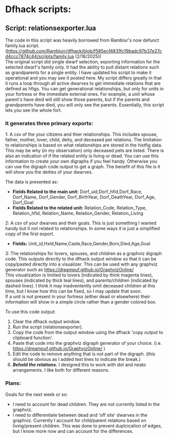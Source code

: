 # Dfhack scripts:
## Script: relationsexporter.lua
The code in this script was heavily borrowed from Ramblur's now defunct family.lua script.  
(https://github.com/Ramblurr/dfhack/blob/f585ecf4831fc19badc97b37e27cd4ccc7874c44/scripts/family.lua (2/18/2025))  
The original script did single dwarf selection, exporting information for the selected dwarf's family only. It had the ability to pull distant relations such as grandparents for a single entity. I have updated his script to make it operational and you may see it posted here. 
My script differs greatly in that it runs a loop through all active dwarves to get immediate relations that are defined as hfigs. You can get generational relationships, but only for units in your fortress or the immediate external ones. For example, a unit whose parent's have died will still show those parents, but if the parents and grandparents have died, you will only see the parents. Essentially, this script lets you see the whole fort.     

### It generates three primary exports:  

1: A csv of the your citizens and thier relationships. This includes spouse, father, mother, lover, child, deity, and deceased pet relations. The limitation to relationships is based on what relationships are stored in the histfig data. This may be why (in my observation) only deceased pets are listed. There is also an indication of if the related entity is living or dead. You can use this information to create your own digraphs if you feel handy. Otherwise you can use the digraph code output to get a graph. The benefit of this file is it will show you the deities of your dwarves.     

The data is presented as:  
- **Fields Related to the main unit:** Dorf_uid,Dorf_hfid,Dorf_Race, Dorf_Name, Dorf_Gender, Dorf_BirthYear, Dorf_DeathYear, Dorf_Age, Dorf_Goal 
- **Fields Related to the related unit:** Relation_Code, Relation_Type, Relation_hfid, Relation_Name, Relation_Gender, Relation_Living
  
2: A csv of your dwarves and their goals. This is just something I wanted handy but it not related to relationships. In some ways it is just a simplified copy of the first export.   
- **Fields:** Unit_id,HxId,Name,Caste,Race,Gender,Born,Died,Age,Goal
         
3: The relationships for lovers, spouses, and children as a graphviz digraph code. This outputs directly to the dfhack output window so that it can be copy/pasted directly  into a visualizer. This can be used with any graphviz generator such as https://dreampuf.github.io/GraphvizOnline/   
This visualization is limited to lovers (indicated by think magenta lines), spouses (indicated by thick teal lines), and parents/children (indicated by dashed lines). I think it may inadventently omit deceased children at this time, but I know how this can be fixed, so I may update that soon.       
If a unit is not present in your fortress (either dead or elsewhere) their information will show in a simple circle rather than a gender colored box. 

To use this code output:    
  1. Clear the dfhack output window.     
  2. Run the script (relationsexporter).   
  3. Copy the code from the output window using the dfhack 'copy output to clipboard function'.   
  4. Paste that code into the graphviz digraph generator of your choice. (i.e. https://dreampuf.github.io/GraphvizOnline/   )
  5. Edit the code to remove anything that is not part of the digraph. (this should be obvious as I added text lines to indicate the break.) 
  6. ***Behold the relations.*** I designed this to work with dot and neato arrangements. I like both for different reasons. 


### Plans:   
Goals for the next week or so:   
- I need to account for dead children. They are not currently listed in the graphviz.
- I need to differentiate between dead and 'off site' dwarves in the graphviz. Currently I account for child/parent relations based on living/present children. This was done to prevent duplcication of edges, but I know more now and can account for the differences.   
  
